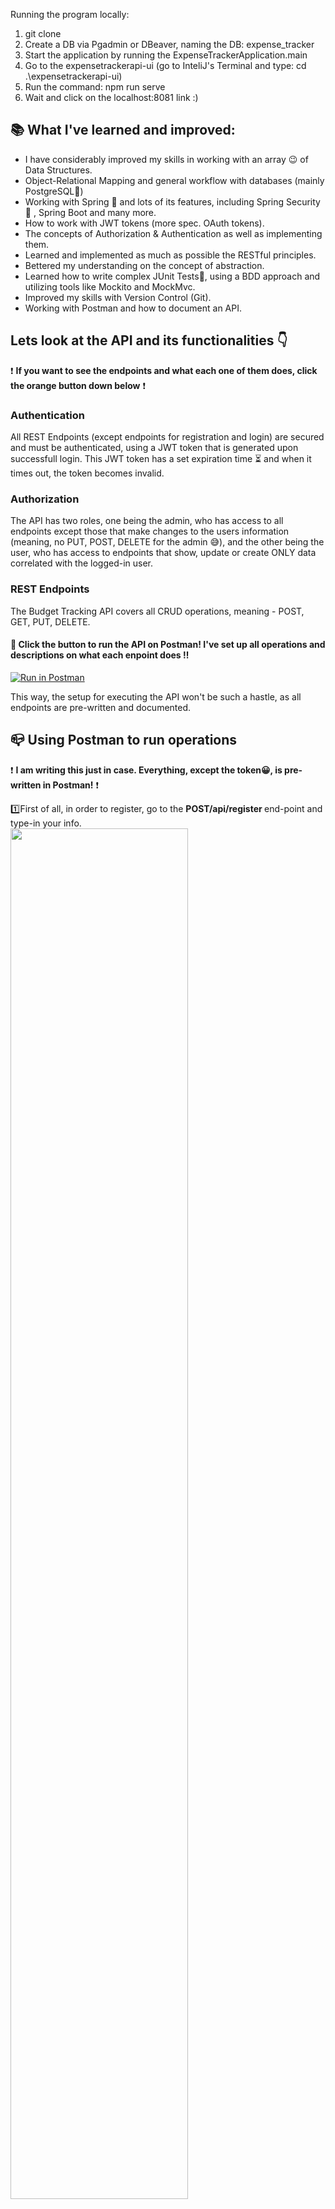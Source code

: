 Running the program locally:
1. git clone <gitUrl>
2. Create a DB via Pgadmin or DBeaver, naming the DB: expense_tracker
3. Start the application by running the ExpenseTrackerApplication.main
4. Go to the expensetrackerapi-ui (go to InteliJ's Terminal and type: cd .\expensetrackerapi-ui\)
5. Run the command: npm run serve
6. Wait and click on the localhost:8081 link :)


## 📚 What I've learned and improved:
* I have considerably improved my skills in working with an array 😉 of Data Structures.
* Object-Relational Mapping and general workflow with databases (mainly PostgreSQL🐘)
* Working with Spring 🍃 and lots of its features, including Spring Security🔐 , Spring Boot and many more.
* How to work with JWT tokens (more spec. OAuth tokens).
* The concepts of Authorization & Authentication as well as implementing them.
* Learned and implemented as much as possible the RESTful principles.
* Bettered my understanding on the concept of abstraction.
* Learned how to write complex JUnit Tests📝, using a BDD approach and utilizing tools like Mockito and MockMvc.
* Improved my skills with Version Control (Git).
* Working with Postman and how to document an API.

## Lets look at the API and its functionalities 👇
 ❗ <strong>If you want to see the endpoints and what each one of them does, click the orange button down below</strong> ❗
### Authentication
All REST Endpoints (except endpoints for registration and login) are secured and must be authenticated, using a JWT token that is generated upon successfull login. This JWT token has a set expiration time ⏳ and when it times out, the token becomes invalid. 

### Authorization
The API has two roles, one being the admin, who has access to all endpoints except those that make changes to the users information (meaning, no PUT, POST, DELETE for the admin 😅), and the other being the user, who has access to endpoints that show, update or create ONLY data correlated with the logged-in user.

### REST Endpoints
The Budget Tracking API covers all CRUD operations, meaning - POST, GET, PUT, DELETE.
#### 🚨 Click the button to run the API on Postman! I've set up all operations and descriptions on what each enpoint does ‼
[![Run in Postman](https://run.pstmn.io/button.svg)](https://app.getpostman.com/run-collection/5dd457ac0ef043e168a3?action=collection%2Fimport)

This way, the setup for executing the API won't be such a hastle, as all endpoints are pre-written and documented.

## 📪 Using Postman to run operations
❗ <strong>I am writing this just in case. Everything, except the token😀, is pre-written in Postman!</strong> ❗

1️⃣First of all, in order to register, go to the <strong>POST/api/register </strong> end-point and type-in your info.</br>
<img src="https://user-images.githubusercontent.com/76811860/152228214-d43917f4-39b8-4fb4-9056-00ecfd345b4e.gif" width="75%" height="75%"/>

2️⃣Second, go to the <strong>GET/api/login</strong> and put your credentials. You will be provided with 'acces_token', which is used to enter every operation you do as a user.</br>
<img src="https://user-images.githubusercontent.com/76811860/152227937-94e8db04-a827-4fe1-b256-2147d81435e4.gif" width="75%" height="75%"/>

3️⃣From then on, for every operation you want do, add the 'access_token' in the "Headers" section, as a Authorization param (key="Authorization", value="access_token").</br>

#### 🎥 Here is a little demo on how to configure and run the endpoints, using the acces_token:

> <strong>GET /expense/transactions</strong>
<img src="https://user-images.githubusercontent.com/76811860/152227965-0c46df74-89c2-4dd6-aa4a-6415224c5c3b.gif" width="75%" height="75%"/>

> <strong>POST /expense/transaction</strong>
<img src="https://user-images.githubusercontent.com/76811860/152227970-f777ea18-224c-4a93-8682-f7bd10f9f7b3.gif" width="75%" height="75%"/>

## 📝 TO-DOs for this project:
* 👓 Although, I prefer working on the back-end and my focus in general is there, I would love to create a front-end for this API.
* ⚡ Potentially redesign the code to handle a bigger set of data with better performance (I know the API can handle a lump sum of data, but performance can definitely be improved)

## 👨‍💻 Technologies and Versions I've used
* Java SDK - version: 17
* Spring Boot Framework, Spring Security - version: 2.6.0
* PostgreSQL - version: 42.3.1
* JWT (Auth0) - version: 3.18.2
* Lombok - version: 1.18.22

## 💻 Setting up and running the API on your local machine:
1. First, make sure you have your java and maven versions configured correctly on your machine.
2. Run:
& git clone <copy & paste the HTTP URL from GitHub>
.. in a place on your computer, where you find comfortable.
3. Setup the  'application.properties' based on your PostgreSQL and localhost details.
4. At this point, you should be able to run the 'ExpenseTrackerApplication.main' and with that start the API. 🥳

## ❤ Acknowledgements
- Thank you, Ivan Duhov (https://github.com/IvanDuhov) , for the contribution to the project and the motivation to improve my coding skills each day little by little!
- Also, big thanks to uncle Google! ❤ Couldn't live without you.

## 💬 Contributions & Suggestions
I would love for you to check the API and if you have any suggestions or tips on its improvement, send me a message on LinkedIn:
* https://www.linkedin.com/in/kbor/ 

And if you want to contribute to this project, feel free to add a branch, develop and request your changes!
